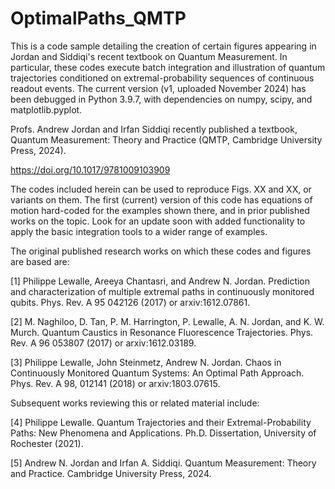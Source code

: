# OptimalPaths_QMTP
This is a code sample detailing the creation of certain figures appearing in Jordan and Siddiqi's recent textbook on Quantum Measurement. 
In particular, these codes execute batch integration and illustration of quantum trajectories conditioned on extremal-probability sequences of continuous readout events. 
The current version (v1, uploaded November 2024) has been debugged in Python 3.9.7, with dependencies on numpy, scipy, and matplotlib.pyplot.

Profs. Andrew Jordan and Irfan Siddiqi recently published a textbook, Quantum Measurement: Theory and Practice (QMTP, Cambridge University Press, 2024). 

https://doi.org/10.1017/9781009103909

The codes included herein can be used to reproduce Figs. XX and XX, or variants on them. The first (current) version of this code has equations of motion hard-coded for the examples shown there, and in prior published works on the topic. Look for an update soon with added functionality to apply the basic integration tools to a wider range of examples. 

The original published research works on which these codes and figures are based are:

[1] Philippe Lewalle, Areeya Chantasri, and Andrew N. Jordan. Prediction and characterization of multiple extremal paths in continuously monitored qubits. Phys. Rev. A 95 042126 (2017) or arxiv:1612.07861.

[2] M. Naghiloo, D. Tan, P. M. Harrington, P. Lewalle, A. N. Jordan, and K. W. Murch. Quantum Caustics in Resonance Fluorescence Trajectories. Phys. Rev. A 96 053807 (2017) or arxiv:1612.03189.

[3] Philippe Lewalle, John Steinmetz, Andrew N. Jordan. Chaos in Continuously Monitored Quantum Systems: An Optimal Path Approach. Phys. Rev. A 98, 012141 (2018) or arxiv:1803.07615.

Subsequent works reviewing this or related material include:

[4] Philippe Lewalle. Quantum Trajectories and their Extremal-Probability Paths: New Phenomena and Applications. Ph.D. Dissertation, University of Rochester (2021).

[5] Andrew N. Jordan and Irfan A. Siddiqi. Quantum Measurement: Theory and Practice. Cambridge University Press, 2024.
